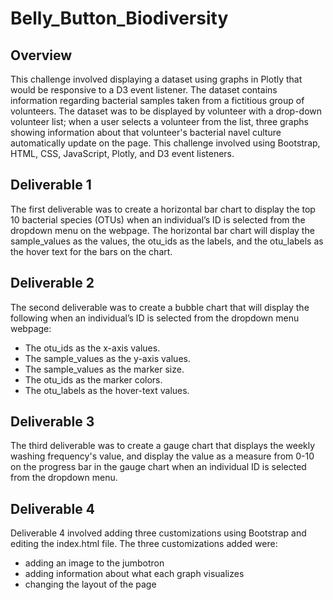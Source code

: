 # Belly_Button_Biodiversity

## Overview

This challenge involved displaying a dataset using graphs in Plotly that would be responsive to a D3 event listener. The dataset contains information regarding bacterial samples taken from a fictitious group of volunteers. The dataset was to be displayed by volunteer with a drop-down volunteer list; when a user selects a volunteer from the list, three graphs showing information about that volunteer's bacterial navel culture automatically update on the page. This challenge involved using Bootstrap, HTML, CSS, JavaScript, Plotly, and D3 event listeners.


## Deliverable 1

The first deliverable was to create a horizontal bar chart to display the top 10 bacterial species (OTUs) when an individual’s ID is selected from the dropdown menu on the webpage. The horizontal bar chart will display the sample_values as the values, the otu_ids as the labels, and the otu_labels as the hover text for the bars on the chart.


## Deliverable 2

The second deliverable was to create a bubble chart that will display the following when an individual’s ID is selected from the dropdown menu webpage:

* The otu_ids as the x-axis values.
* The sample_values as the y-axis values.
* The sample_values as the marker size.
* The otu_ids as the marker colors.
* The otu_labels as the hover-text values.


## Deliverable 3

The third deliverable was to create a gauge chart that displays the weekly washing frequency's value, and display the value as a measure from 0-10 on the progress bar in the gauge chart when an individual ID is selected from the dropdown menu.


## Deliverable 4

Deliverable 4 involved adding three customizations using Bootstrap and editing the index.html file. The three customizations added were:

* adding an image to the jumbotron
* adding information about what each graph visualizes
* changing the layout of the page
